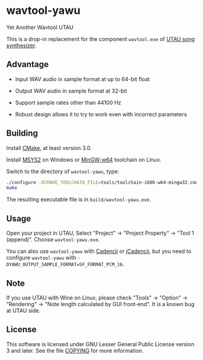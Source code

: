 wavtool-yawu
============

Yet Another Wavtool UTAU

This is a drop-in replacement for the component `wavtool.exe` of [UTAU song synthesizer](http://utau2008.web.fc2.com/).

## Advantage

- Input WAV audio in sample format at up to 64-bit float

- Output WAV audio in sample format at 32-bit

- Support sample rates other than 44100 Hz

- Robust design allows it to try to work even with incorrect parameters

## Building

Install [CMake](http://www.cmake.org/), at least version 3.0.

Install [MSYS2](https://msys2.github.io) on Windows or [MinGW-w64](http://mingw-w64.org/) toolchain on Linux.

Switch to the directory of `wavtool-yawu`, type:

```bash
./configure -DCMAKE_TOOLCHAIN_FILE=tools/toolchain-i686-w64-mingw32.cmake -DCMAKE_EXE_LINKER_FLAGS=-static
make
```

The resulting executable file is in `build/wavtool-yawu.exe`.

## Usage

Open your project in UTAU, Select "Project" -> "Project Property" -> "Tool 1 (append)". Choose `wavtool-yawu.exe`.

You can also use `wavtool-yawu` with [Cadencii](http://osdn.jp/projects/cadencii/) or [jCadencii](https://packages.debian.org/sid/main/jcadencii), but you need to configure `wavtool-yawu` with `-DYAWU_OUTPUT_SAMPLE_FORMAT=SF_FORMAT_PCM_16`.

## Note

If you use UTAU with Wine on Linux, please check "Tools" -> "Option" -> "Rendering" -> "Note length calculated by GUI front-end". It is a known bug at UTAU side.

## License

This software is licensed under GNU Lesser General Public License version 3 and later. See the file [COPYING](COPYING) for more information.

